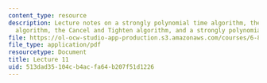 ```yaml
---
content_type: resource
description: Lecture notes on a strongly polynomial time algorithm, the Goldberg-Tarjan
  algorithm, the Cancel and Tighten algorithm, and a strongly polynomial bound.
file: https://ol-ocw-studio-app-production.s3.amazonaws.com/courses/6-854j-advanced-algorithms-fall-2008/513dad35104cb4acfa64b207f51d1226_lect10_22.pdf
file_type: application/pdf
resourcetype: Document
title: Lecture 11
uid: 513dad35-104c-b4ac-fa64-b207f51d1226
---
```

